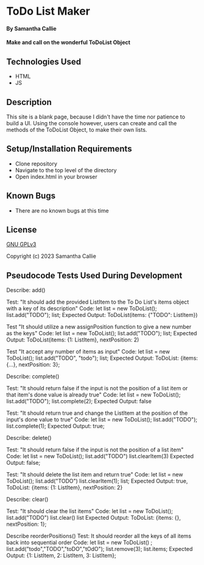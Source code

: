 # ToDo List Maker

#### By **Samantha Callie**

#### Make and call on the wonderful ToDoList Object

## Technologies Used

* HTML
* JS

## Description

This site is a blank page, because I didn't have the time nor patience to build a UI. Using the console however, users can create and call the methods of the ToDoList Object, to make their own lists.

## Setup/Installation Requirements

* Clone repository
* Navigate to the top level of the directory
* Open index.html in your browser

## Known Bugs

* There are no known bugs at this time

## License

[GNU GPLv3](https://choosealicense.com/licenses/agpl-3.0/)

Copyright (c) 2023 Samantha Callie

## Pseudocode Tests Used During Development

Describe: add()

Test: "It should add the provided ListItem to the To Do List's items object with a key of its description"
Code:
let list = new ToDoList();
list.add("TODO");
list;
Expected Output: ToDoList(items: {"TODO": ListItem})

Test "It should utilize a new assignPosition function to give a new number as the keys"
Code:
let list = new ToDoList();
list.add("TODO");
list;
Expected Output: ToDoList(items: {1: ListItem}, nextPosition: 2)

Test "It accept any number of items as input"
Code:
let list = new ToDoList();
list.add("TODO", "todo");
list;
Expected Output: ToDoList: {items: {...}, nextPosition: 3};

Describe: complete()

Test: "It should return false if the input is not the position of a list item or that item's done value is already true"
Code:
let list = new ToDoList();
list.add("TODO");
list.complete(2);
Expected Output: false

Test: "It should return true and change the ListItem at the position of the input's done value to true"
Code:
let list = new ToDoList();
list.add("TODO");
list.complete(1);
Expected Output: true;

Describe: delete()

Test: "It should return false if the input is not the position of a list item"
Code:
let list = new ToDoList();
list.add("TODO")
list.clearItem(3)
Expected Output: false;

Test: "It should delete the list item and return true"
Code:
let list = new ToDoList();
list.add("TODO")
list.clearItem(1);
list;
Expected Output: true, ToDoList: {items: {1: ListItem}, nextPosition: 2}

Describe: clear()

Test: "It should clear the list items"
Code:
let list = new ToDoList();
list.add("TODO")
list.clear()
list
Expected Output: ToDoList: {items: {}, nextPosition: 1};

Describe reorderPositions()
Test: It should reorder all the keys of all items back into sequential order
Code:
let list = new ToDoList() ;
list.add("todo","TODO","toDO","tOdO");
list.remove(3);
list.items;
Expected Output: {1: ListItem, 2: ListItem, 3: ListItem};
